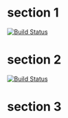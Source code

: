 # section 1

[![Build Status][hasOwnProperty]][__proto__]

[hasOwnProperty]: https://travis-ci.org/magician/wonders.svg?branch=main
[__proto__]: https://travis-ci.org/magician/wonders

# section 2

[![Build Status](https://travis-ci.org/magician/wonders.svg?branch=constructor)](https://travis-ci.org/magician/wonders)

# section 3

[constructor]: https://travis-ci.org/magician/wonders.svg?branch=constructor
